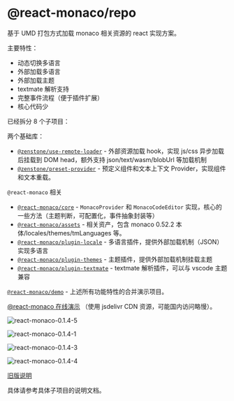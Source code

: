 # @react-monaco/repo

基于 UMD 打包方式加载 monaco 相关资源的 react 实现方案。

主要特性：

- 动态切换多语言
- 外部加载多语言
- 外部加载主题
- textmate 解析支持
- 完整事件流程（便于插件扩展）
- 核心代码少

已经拆分 8 个子项目：

两个基础库：

- [`@zenstone/use-remote-loader`](./packages/use-remote-loader) - 外部资源加载 hook，实现 js/css 异步加载后挂载到 DOM head，额外支持 json/text/wasm/blobUrl 等加载机制
- [`@zenstone/preset-provider`](./packages/preset-provider) - 预定义组件和文本上下文 Provider，实现组件和文本重载。

`@react-monaco` 相关

- [`@react-monaco/core`](./packages/react-monaco) - `MonacoProvider` 和 `MonacoCodeEditor` 实现，核心的一些方法（主题判断，可配置化，事件抽象封装等）
- [`@react-monaco/assets`](./packages/assets) - 相关资产，包含 monaco 0.52.2 本体/locales/themes/tmLanguages 等。
- [`@react-monaco/plugin-locale`](./packages/plugin-locale) - 多语言插件，提供外部加载机制（JSON）实现多语言
- [`@react-monaco/plugin-themes`](./packages/plugin-themes) - 主题插件，提供外部加载机制挂载主题
- [`@react-monaco/plugin-textmate`](./packages/plugin-textmate) - textmate 解析插件，可以与 vscode 主题兼容

[`@react-monaco/demo`](./packages/demo) - 上述所有功能特性的合并演示项目。 

[@react-monaco 在线演示](https://static.kephp.com/react-monaco/0.1.5/index.html) （使用 jsdelivr CDN 资源，可能国内访问略慢）。

![react-monaco-0.1.4-5](https://doc-assets.janpoem.workers.dev/images/react-monaco-0.1.4-5.png)

![react-monaco-0.1.4-1](https://doc-assets.janpoem.workers.dev/images/react-monaco-0.1.4-1.png)

![react-monaco-0.1.4-3](https://doc-assets.janpoem.workers.dev/images/react-monaco-0.1.4-3.png)

![react-monaco-0.1.4-4](https://doc-assets.janpoem.workers.dev/images/react-monaco-0.1.4-4.png)

[旧版说明](https://github.com/janpoem/react-monaco/blob/main/docs/README_OLD.md)

具体请参考具体子项目的说明文档。
